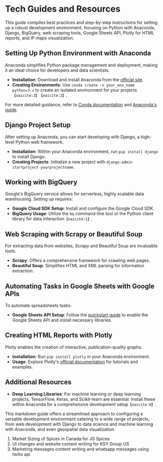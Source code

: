 # Tech Guides and Resources

This guide compiles best practices and step-by-step instructions for setting up a robust development environment, focusing on Python with Anaconda, Django, BigQuery, web scraping tools, Google Sheets API, Plotly for HTML reports, and IP maps visualization.

## Setting Up Python Environment with Anaconda

Anaconda simplifies Python package management and deployment, making it an ideal choice for developers and data scientists.

- **Installation**: Download and install Anaconda from the [official site](https://www.anaconda.com/products/individual).
- **Creating Environments**: Use `conda create -n your_env_name python=3.x` to create an isolated environment for your projects&#8203;``【oaicite:3】``&#8203;&#8203;``【oaicite:2】``&#8203;.

For more detailed guidance, refer to [Conda documentation](https://docs.conda.io/projects/conda/en/latest/user-guide/get-started.html) and [Anaconda's guide](https://docs.anaconda.com/anaconda/user-guide/getting-started/).

## Django Project Setup

After setting up Anaconda, you can start developing with Django, a high-level Python web framework.

- **Installation**: Within your Anaconda environment, run `pip install django` to install Django.
- **Creating Projects**: Initialize a new project with `django-admin startproject yourprojectname`.

## Working with BigQuery

Google's BigQuery service allows for serverless, highly scalable data warehousing. Setting up requires:

- **Google Cloud SDK Setup**: Install and configure the Google Cloud SDK.
- **BigQuery Usage**: Utilize the `bq` command-line tool or the Python client library for data interaction&#8203;``【oaicite:1】``&#8203;.

## Web Scraping with Scrapy or Beautiful Soup

For extracting data from websites, Scrapy and Beautiful Soup are invaluable tools.

- **Scrapy**: Offers a comprehensive framework for crawling web pages.
- **Beautiful Soup**: Simplifies HTML and XML parsing for information extraction.

## Automating Tasks in Google Sheets with Google APIs

To automate spreadsheets tasks:

- **Google Sheets API Setup**: Follow the [quickstart guide](https://developers.google.com/sheets/api/quickstart/python) to enable the Google Sheets API and install necessary libraries.

## Creating HTML Reports with Plotly

Plotly enables the creation of interactive, publication-quality graphs.

- **Installation**: Run `pip install plotly` in your Anaconda environment.
- **Usage**: Explore Plotly's [official documentation](https://plotly.com/python/) for tutorials and examples.

## Additional Resources

- **Deep Learning Libraries**: For machine learning or deep learning projects, TensorFlow, Keras, and Scikit-learn are essential. Install these within Anaconda for a comprehensive development setup&#8203;``【oaicite:0】``&#8203;.

This markdown guide offers a streamlined approach to configuring a versatile development environment catering to a wide range of projects, from web development with Django to data science and machine learning with Anaconda, and even geospatial data visualization.

1.  Market Sizing of Spices in Canada for JG Spices
2.  UI changes and website content writing for KSY Group US
3.  Marketing messages content writing and whatsapp messages using twilio api

